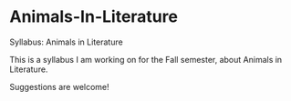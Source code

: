 Animals-In-Literature
=====================

Syllabus: Animals in Literature


This is a syllabus I am working on for the Fall semester, about Animals in Literature.

Suggestions are welcome!



